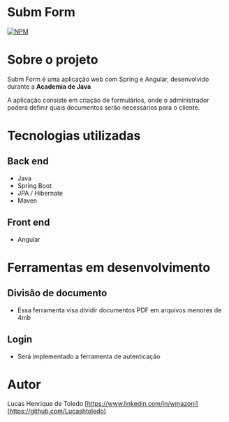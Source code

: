 # Subm Form
[![NPM](https://img.shields.io/npm/l/react)](https://github.com/Lucashtoledo/FinalProject/blob/main/LICENSE) 

# Sobre o projeto

Subm Form é uma aplicação web com Spring e Angular, desenvolvido durante a **Academia de Java**

A aplicação consiste em criação de formulários, onde o administrador poderá definir quais documentos serão necessários para o cliente.

# Tecnologias utilizadas
## Back end
- Java
- Spring Boot
- JPA / Hibernate
- Maven
## Front end
- Angular

# Ferramentas em desenvolvimento
## Divisão de documento
- Essa ferramenta visa dividir documentos PDF em arquivos menores de 4mb
## Login
- Será implementado a ferramenta de autenticação

# Autor
Lucas Henrique de Toledo 
[https://www.linkedin.com/in/wmazoni](https://github.com/Lucashtoledo)
